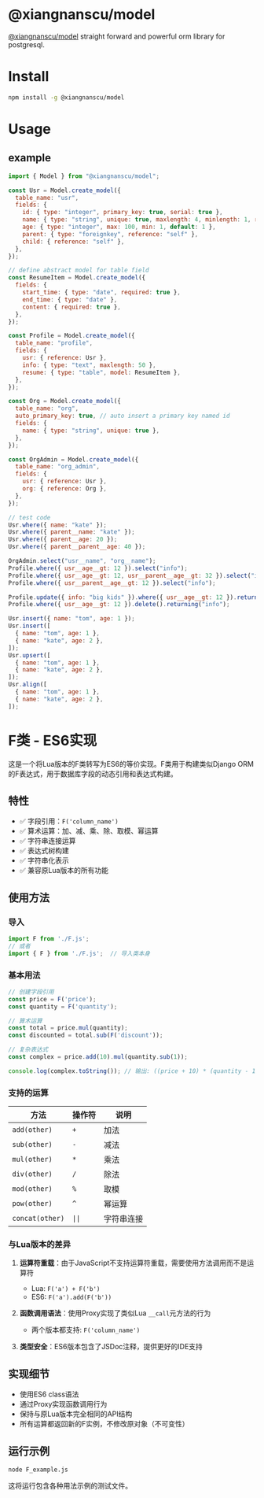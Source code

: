# @xiangnanscu/model

[@xiangnanscu/model](https://xiangnanscu.github.io/model/) straight forward and powerful orm library for postgresql.

# Install

```sh
npm install -g @xiangnanscu/model
```

# Usage

## example

```js
import { Model } from "@xiangnanscu/model";

const Usr = Model.create_model({
  table_name: "usr",
  fields: {
    id: { type: "integer", primary_key: true, serial: true },
    name: { type: "string", unique: true, maxlength: 4, minlength: 1, required: true },
    age: { type: "integer", max: 100, min: 1, default: 1 },
    parent: { type: "foreignkey", reference: "self" },
    child: { reference: "self" },
  },
});

// define abstract model for table field
const ResumeItem = Model.create_model({
  fields: {
    start_time: { type: "date", required: true },
    end_time: { type: "date" },
    content: { required: true },
  },
});

const Profile = Model.create_model({
  table_name: "profile",
  fields: {
    usr: { reference: Usr },
    info: { type: "text", maxlength: 50 },
    resume: { type: "table", model: ResumeItem },
  },
});

const Org = Model.create_model({
  table_name: "org",
  auto_primary_key: true, // auto insert a primary key named id
  fields: {
    name: { type: "string", unique: true },
  },
});

const OrgAdmin = Model.create_model({
  table_name: "org_admin",
  fields: {
    usr: { reference: Usr },
    org: { reference: Org },
  },
});

// test code
Usr.where({ name: "kate" });
Usr.where({ parent__name: "kate" });
Usr.where({ parent__age: 20 });
Usr.where({ parent__parent__age: 40 });

OrgAdmin.select("usr__name", "org__name");
Profile.where({ usr__age__gt: 12 }).select("info");
Profile.where({ usr__age__gt: 12, usr__parent__age__gt: 32 }).select("info");
Profile.where({ usr__parent__age__gt: 12 }).select("info");

Profile.update({ info: "big kids" }).where({ usr__age__gt: 12 }).returning("info");
Profile.where({ usr__age__gt: 12 }).delete().returning("info");

Usr.insert({ name: "tom", age: 1 });
Usr.insert([
  { name: "tom", age: 1 },
  { name: "kate", age: 2 },
]);
Usr.upsert([
  { name: "tom", age: 1 },
  { name: "kate", age: 2 },
]);
Usr.align([
  { name: "tom", age: 1 },
  { name: "kate", age: 2 },
]);
```

# F类 - ES6实现

这是一个将Lua版本的F类转写为ES6的等价实现。F类用于构建类似Django ORM的F表达式，用于数据库字段的动态引用和表达式构建。

## 特性

- ✅ 字段引用：`F('column_name')`
- ✅ 算术运算：加、减、乘、除、取模、幂运算
- ✅ 字符串连接运算
- ✅ 表达式树构建
- ✅ 字符串化表示
- ✅ 兼容原Lua版本的所有功能

## 使用方法

### 导入

```javascript
import F from './F.js';
// 或者
import { F } from './F.js';  // 导入类本身
```

### 基本用法

```javascript
// 创建字段引用
const price = F('price');
const quantity = F('quantity');

// 算术运算
const total = price.mul(quantity);
const discounted = total.sub(F('discount'));

// 复杂表达式
const complex = price.add(10).mul(quantity.sub(1));

console.log(complex.toString()); // 输出: ((price + 10) * (quantity - 1))
```

### 支持的运算

| 方法 | 操作符 | 说明 |
|------|--------|------|
| `add(other)` | `+` | 加法 |
| `sub(other)` | `-` | 减法 |
| `mul(other)` | `*` | 乘法 |
| `div(other)` | `/` | 除法 |
| `mod(other)` | `%` | 取模 |
| `pow(other)` | `^` | 幂运算 |
| `concat(other)` | `\|\|` | 字符串连接 |

### 与Lua版本的差异

1. **运算符重载**：由于JavaScript不支持运算符重载，需要使用方法调用而不是运算符
   - Lua: `F('a') + F('b')`
   - ES6: `F('a').add(F('b'))`

2. **函数调用语法**：使用Proxy实现了类似Lua `__call`元方法的行为
   - 两个版本都支持: `F('column_name')`

3. **类型安全**：ES6版本包含了JSDoc注释，提供更好的IDE支持

## 实现细节

- 使用ES6 class语法
- 通过Proxy实现函数调用行为
- 保持与原Lua版本完全相同的API结构
- 所有运算都返回新的F实例，不修改原对象（不可变性）

## 运行示例

```bash
node F_example.js
```

这将运行包含各种用法示例的测试文件。
